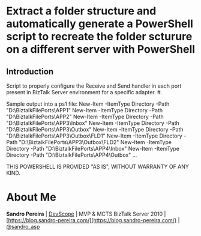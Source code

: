 # Extract a folder structure and automatically generate a PowerShell script to recreate the folder scturure on a different server with PowerShell

## Introduction
Script to properly configure the Receive and Send handler in each port present in BizTalk Server environment for a specific adapter.
#.

Sample output into a ps1 file:
	New-Item -ItemType Directory -Path "D:\BiztalkFilePorts\APP1"
	New-Item -ItemType Directory -Path "D:\BiztalkFilePorts\APP2"
	New-Item -ItemType Directory -Path "D:\BiztalkFilePorts\APP3\Inbox"
	New-Item -ItemType Directory -Path "D:\BiztalkFilePorts\APP3\Outbox"
	New-Item -ItemType Directory -Path "D:\BiztalkFilePorts\APP3\Outbox\FLD1"
	New-Item -ItemType Directory -Path "D:\BiztalkFilePorts\APP3\Outbox\FLD2"
	New-Item -ItemType Directory -Path "D:\BiztalkFilePorts\APP4\Inbox"
	New-Item -ItemType Directory -Path "D:\BiztalkFilePorts\APP4\Outbox"
	...


THIS POWERSHELL IS PROVIDED "AS IS", WITHOUT WARRANTY OF ANY KIND.

# About Me
**Sandro Pereira** | [DevScope](http://www.devscope.net/) | MVP & MCTS BizTalk Server 2010 | [https://blog.sandro-pereira.com/](https://blog.sandro-pereira.com/) | [@sandro_asp](https://twitter.com/sandro_asp)